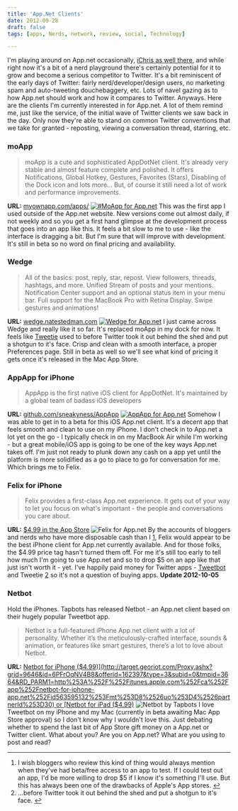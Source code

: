 ```yaml
---
title: 'App.Net Clients'
date: 2012-09-28
draft: false
tags: [apps, Nerds, network, review, social, Technology]

---
```


I'm playing around on App.net occasionally, [iChris as well there](https://alpha.app.net/ichris), and while right now it's a bit of a nerd playground there's certainly potential for it to grow and become a serious competitor to Twitter. It's a bit reminiscent of the early days of Twitter: fairly nerd/developer/design users, no marketing spam and auto-tweeting douchebaggery, etc. Lots of navel gazing as to how App.net should work and how it compares to Twitter. Anyways. Here are the clients I'm currently interested in for App.net. A lot of them remind me, just like the service, of the initial wave of Twitter clients we saw back in the day. Only now they're able to stand on common Twitter conventions that we take for granted - reposting, viewing a conversation thread, starring, etc.

### moApp

> moApp is a cute and sophisticated AppDotNet client. It's already very stable and almost feature complete and polished. It offers Notifications, Global Hotkey, Gestures, Favorites (Stars), Disabling of the Dock icon and lots more… But, of course it still need a lot of work and performance improvements.

**URL:** [myownapp.com/apps/](http://myownapp.com/apps/) [![#MoApp for App.net](https://chrisenns.com/wp-content/uploads/2012/09/MoApp-for-App.net_-520x600.png "#MoApp for App.net")](https://chrisenns.com/wp-content/uploads/2012/09/MoApp-for-App.net_.png) This was the first app I used outside of the App.net website. New versions come out almost daily, if not weekly and so you get a first hand glimpse at the development process that goes into an app like this. It feels a bit slow to me to use - like the interface is dragging a bit. But I'm sure that will improve with development. It's still in beta so no word on final pricing and availability.

### Wedge

> All of the basics: post, reply, star, repost. View followers, threads, hashtags, and more. Unified Stream of posts and your mentions. Notification Center support and an optional status item in your menu bar. Full support for the MacBook Pro with Retina Display. Swipe gestures and animations!

**URL:** [wedge.natestedman.com](http://wedge.natestedman.com) [![Wedge for App.net](https://chrisenns.com/wp-content/uploads/2012/09/Wedge-for-App.net_-420x600.png "Wedge for App.net")](https://chrisenns.com/wp-content/uploads/2012/09/Wedge-for-App.net_.png) I just came across Wedge and really like it so far. It's replaced moApp in my dock for now. It feels like [Tweetie](http://techcrunch.com/2009/04/20/tweetie-for-mac-a-powerful-native-twitter-client-for-the-masses/) used to before Twitter took it out behind the shed and put a shotgun to it's face. Crisp and clean with a smooth interface, a proper Preferences page. Still in beta as well so we'll see what kind of pricing it gets once it's released in the Mac App Store.

### AppApp for iPhone

> AppApp is the first native iOS client for AppDotNet. It's maintained by a global team of badass iOS developers

**URL:** [github.com/sneakyness/AppApp](https://github.com/sneakyness/AppApp) [![AppApp for App.net](https://chrisenns.com/wp-content/uploads/2012/09/AppApp-for-App.net_-400x600.jpg "AppApp for App.net")](https://chrisenns.com/wp-content/uploads/2012/09/AppApp-for-App.net_.jpg) Somehow I was able to get in to a beta for this iOS App.net client. It's a decent app that feels smooth and clean to use on my iPhone. I don't check in to App.net a lot yet on the go - I typically check in on my MacBook Air while I'm working - but a great mobile/iOS app is going to be one of the key ways App.net takes off. I'm just not ready to plunk down any cash on a app yet until the platform is more solidified as a go to place to go for conversation for me. Which brings me to Felix.

### Felix for iPhone

> Felix provides a first-class App.net experience. It gets out of your way to let you focus on what's important - the people and conversations you care about.

**URL:** [$4.99 in the App Store](http://target.georiot.com/Proxy.ashx?grid=9646&id=6PFrOqNV4B8&offerid=162397&type=3&subid=0&tmpid=3664&RD_PARM1=http%253A%252F%252Fitunes.apple.com%252Fca%252Fapp%252Ffelix-for-app.net%252Fid562447652%253Fmt%253D8%2526uo%253D4%2526partnerId%253D30) ![Felix for App.net](https://chrisenns.com/wp-content/uploads/2012/09/Felix-for-App.net_.png "Felix for App.net") By the accounts of bloggers and nerds who have more disposable cash than I [1](#fn-20813:1), Felix would appear to be the best iPhone client for App.net currently available. And for those folks, the $4.99 price tag hasn't turned them off. For me it's still too early to tell how much I'm going to use App.net and so to drop $5 on an app like that just isn't worth it - yet. I've happily paid money for Twitter apps - [Tweetbot](http://target.georiot.com/Proxy.ashx?grid=9646&id=6PFrOqNV4B8&offerid=162397&type=3&subid=0&tmpid=3664&RD_PARM1=http%253A%252F%252Fitunes.apple.com%252Fca%252Fapp%252Ftweetbot-for-twitter-iphone%252Fid428851691%253Fmt%253D8%2526uo%253D4%2526partnerId%253D30) and Tweetie [2](#fn-20813:2) so it's not a question of buying apps. **Update 2012-10-05**

### Netbot

Hold the iPhones. Tapbots has released Netbot - an App.net client based on their hugely popular Tweetbot app.

> Netbot is a full-featured iPhone App.net client with a lot of personality. Whether it’s the meticulously-crafted interface, sounds & animation, or features like smart gestures, there’s a lot to love about Netbot.

**URL:** [Netbot for iPhone ($4.99)](http://target.georiot.com/Proxy.ashx?grid=9646&id=6PFrOqNV4B8&offerid=162397&type=3&subid=0&tmpid=3664&RD_PARM1=http%253A%252F%252Fitunes.apple.com%252Fca%252Fapp%252Fnetbot-for-iphone-app.net%252Fid563595132%253Fmt%253D8%2526uo%253D4%2526partnerId%253D30) or [Netbot for iPad ($4.99)](http://target.georiot.com/Proxy.ashx?grid=9646&id=6PFrOqNV4B8&offerid=162397&type=3&subid=0&tmpid=3664&RD_PARM1=http%253A%252F%252Fitunes.apple.com%252Fca%252Fapp%252Fnetbot-for-ipad-app.net-client%252Fid563596528%253Fmt%253D8%2526uo%253D4%2526partnerId%253D30) ![Netbot by Tapbots](https://chrisenns.com/wp-content/uploads/2012/09/screenshot_02.jpg "Netbot by Tapbots") I love Tweetbot on my iPhone and my Mac (currently in beta awaiting Mac App Store approval) so I don't know why I wouldn't love this. Just debating whether to spend the last bit of App Store gift money on a App.net or Twitter client. What about you? Are you on App.net? What are you using to post and read?

* * *

1.  I wish bloggers who review this kind of thing would always mention when they've had beta/free access to an app to test. If I could test out an app, I'd be more willing to drop $5 if I know it's something I'll use. But this has always been one of the drawbacks of Apple's App stores. [↩](#fnref-20813:1)
2.  ...before Twitter took it out behind the shed and put a shotgun to it's face. [↩](#fnref-20813:2)